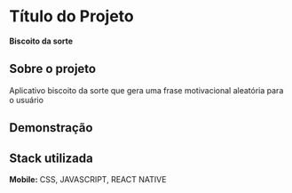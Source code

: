 
# Título do Projeto

**Biscoito da sorte**



## Sobre o projeto
Aplicativo biscoito da sorte que gera uma frase motivacional aleatória para o usuário
## Demonstração




## Stack utilizada

**Mobile:** CSS, JAVASCRIPT, REACT NATIVE

